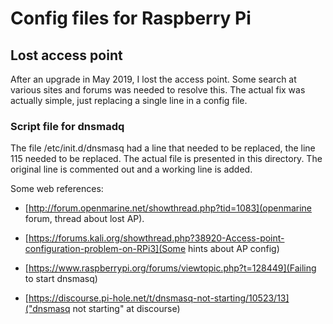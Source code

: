 # Config files for Raspberry Pi 


## Lost access point 
After an upgrade in May 2019, I lost the access point. Some search at various sites and forums was needed to resolve this. The actual fix was actually simple, just replacing a single line in a config file. 

### Script file for dnsmadq
The file /etc/init.d/dnsmasq had a line that needed to be replaced, the line 115
needed to be replaced. The actual file is presented in this directory. The original line is commented out and a working line is added.

Some web references:

- [http://forum.openmarine.net/showthread.php?tid=1083](openmarine forum, thread about lost AP).

- [https://forums.kali.org/showthread.php?38920-Access-point-configuration-problem-on-RPi3](Some hints about AP config)

- [https://www.raspberrypi.org/forums/viewtopic.php?t=128449](Failing to start dnsmasq)

- [https://discourse.pi-hole.net/t/dnsmasq-not-starting/10523/13]("dnsmasq not starting" at discourse)

